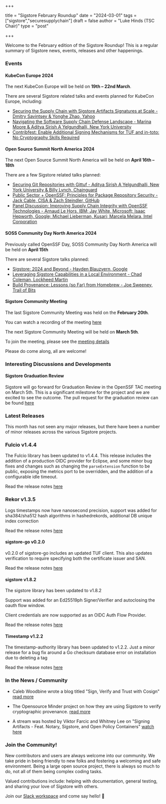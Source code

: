 +++

title = "Sigstore February Roundup"
date = "2024-03-01"
tags = ["sigstore","securesupplychain"]
draft = false
author = "Luke Hinds (TSC Chair)"
type = "post"

+++

Welcome to the February edition of the Sigstore Roundup! This is a regular summary of Sigstore news, events, releases and other happenings.

### Events

#### KubeCon Europe 2024

The next KubeCon Europe will be held on **19th – 22nd March**.

There are several Sigstore related talks and events planned for KubeCon Europe, including:

- [Securing the Supply Chain with Sigstore Artifacts Signatures at Scale - Dmitry Savintsev & Yonghe Zhao, Yahoo](https://kccnceu2024.sched.com/event/1YeNE)
- [Navigating the Software Supply Chain Defense Landscape - Marina Moore & Aditya Sirish A Yelgundhalli, New York University](https://kccnceu2024.sched.com/event/1YeO3/navigating-the-software-supply-chain-defense-landscape-marina-moore-aditya-sirish-a-yelgundhalli-new-york-university)
- [Contribfest: Enable Additional Signing Mechanisms for TUF and in-toto: No Cryptography Skills Required](https://kccnceu2024.sched.com/event/1YkRE/contribfest-enable-additional-signing-mechanisms-for-tuf-and-in-toto-no-cryptography-skills-required)

#### Open Source Summit North America 2024

The next Open Source Summit North America will be held on **April 16th – 18th**

There are a few Sigstore related talks planned:

- [Securing Git Repositories with Gittuf - Aditya Sirish A Yelgundhalli, New York University & Billy Lynch, Chainguard](https://sched.co/1aBPF)
- [Public Sector + OpenSSF: Principles for Package Repository Security - Jack Cable, CISA & Zach Steindler, GitHub](https://sched.co/1aBOk)
- [Panel Discussion: Improving Supply Chain Integrity with OpenSSF Technologies - Arnaud Le Hors, IBM; Jay White, Microsoft; Isaac Hepworth, Google; Michael Lieberman, Kusari; Marcela Melara, Intel Corporation](https://sched.co/1aBMw)

#### SOSS Community Day North America 2024

Previously called OpenSSF Day, SOSS Community Day North America will be held on **April 15th**

There are several Sigstore talks planned:

- [Sigstore: 2024 and Beyond - Hayden Blauzvern, Google](https://sched.co/1aNLh)
- [Leveraging Sigstore Capabilities in a Local Environment - Chad Coleman, Lockheed Martin](https://sched.co/1aNLk)
- [Build Provenance: Lessons (so Far) from Homebrew - Joe Sweeney, Trail of Bits](https://sched.co/1aNLt)

#### Sigstore Community Meeting

The last Sigstore Community Meeting was held on the **February 20th**.

You can watch a recording of the meeting [here](https://www.youtube.com/watch?v=YJeKKPNpXf0)

The next Sigstore Community Meeting will be held on **March 5th**.

To join the meeting, please see the [meeting details](https://calendar.google.com/calendar/u/0/embed?src=fq4kgom2ce43hncnbcfja2ck20@group.calendar.google.com&ctz=America/New_York)

Please do come along, all are welcome!

### Interesting Discussions and Developments

#### Sigstore Graduation Review

Sigstore will go forward for Graduation Review in the OpenSSF TAC meeting on
March 5th. This is a significant milestone for the project and we are excited to
see the outcome. The pull request for the graduation review can be found
[here](https://github.com/ossf/tac/pull/273)

### Latest Releases

This month has not seen any major releases, but there have been a number of
minor releases across the various Sigstore projects.

### Fulcio v1.4.4

The Fulcio library has been updated to v1.4.4. This release includes the addition
of a production OIDC provider for Eclipse, and some minor bug fixes and changes
such as changing the `parseExtension` function to be public, exposing the
metrics port to be overridden, and the addition of a configurable idle timeout.

Read the release notes [here](https://github.com/sigstore/fulcio/releases/tag/v1.4.4)

### Rekor v1.3.5

Logs timestamps now have nanosecond precision, support was added for sha384/sha512
hash algorithms in hashedrekords, additional DB unique index correction

Read the release notes [here](https://github.com/sigstore/rekor/releases/tag/v1.3.5)

#### sigstore-go v0.2.0

v0.2.0 of sigstore-go includes an updated TUF client. This also updates
verification to require specifying both the certificate issuer and SAN.

Read the release notes [here](https://github.com/sigstore/sigstore-go/releases/tag/v0.2.0)

#### sigstore v1.8.2

The sigstore library has been updated to v1.8.2

Support was added for an Ed25519ph Signer/Verifier and autoclosing the oauth
flow window. 

Client credentials are now supported as an OIDC Auth Flow Provider.

Read the release notes [here](https://github.com/sigstore/sigstore/releases/tag/v1.8.2)

#### Timestamp v1.2.2

The timestamp-authority library has been updated to v1.2.2. Just a minor release
for a bug fix around a Go checksum database error on installation due to
deleting a tag

Read the release notes [here](https://github.com/sigstore/timestamp-authority/releases/tag/v1.2.2)

### In the News / Community

- Caleb Woodbine wrote a blog titled "Sign, Verify and Trust with Cosign" [read more](https://blog.calebwoodbine.com/sign-verify-and-trust-with-cosign/)

- The Opensource Minder project on how they are using Sigstore to verify 
cryptographic provenance. [read more](https://stacklok.com/blog/4-ways-to-secure-your-software-artifacts-in-minder)

- A stream was hosted by Viktor Farcic and Whitney Lee on "Signing Artifacts - Feat. Notary, Sigstore, and Open Policy Containers" [watch here](https://www.youtube.com/watch?v=p4M-ZdBsA7o)

### Join the Community!

New contributors and users are always welcome into our community. We take pride in being friendly to new folks and fostering a welcoming and safe environment. Being a large open source project, there is always so much to do, not all of them being complex coding tasks.

Valued contributions include: helping with documentation, general testing, and sharing your love of Sigstore with others.

Join our [Slack workspace](https://join.slack.com/t/sigstore/shared_invite/zt-mhs55zh0-XmY3bcfWn4XEyMqUUutbUQ) and come say hello! 👋
